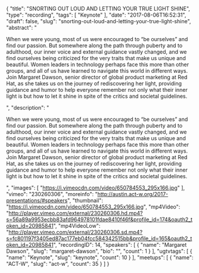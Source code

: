 {
  "title": "SNORTING OUT LOUD AND LETTING YOUR TRUE LIGHT SHINE",
  "type": "recording",
  "tags": [
    "Keynote"
  ],
  "date": "2017-08-06T16:52:31",
  "draft": false,
  "slug": "snorting-out-loud-and-letting-your-true-light-shine",
  "abstract": "<p>When we were young, most of us were encouraged to “be ourselves” and find our passion. But somewhere along the path through puberty and to adulthood, our inner voice and external guidance vastly changed, and we find ourselves being criticized for the very traits that make us unique and beautiful. Women leaders in technology perhaps face this more than other groups, and all of us have learned to navigate this world in different ways. Join Margaret Dawson, senior director of global product marketing at Red Hat, as she takes us on the journey of rediscovering her light, providing guidance and humor to help everyone remember not only what their inner light is but how to let it shine in spite of the critics and societal guidelines.</p>",
  "description": "<p>When we were young, most of us were encouraged to “be ourselves” and find our passion. But somewhere along the path through puberty and to adulthood, our inner voice and external guidance vastly changed, and we find ourselves being criticized for the very traits that make us unique and beautiful. Women leaders in technology perhaps face this more than other groups, and all of us have learned to navigate this world in different ways. Join Margaret Dawson, senior director of global product marketing at Red Hat, as she takes us on the journey of rediscovering her light, providing guidance and humor to help everyone remember not only what their inner light is but how to let it shine in spite of the critics and societal guidelines.</p>",
  "images": [
    "https://i.vimeocdn.com/video/650784553_295x166.jpg"
  ],
  "vimeo": "230260306",
  "moreinfo": "http://austin.act-w.org/2017-presentations/#speakers",
  "thumbnail": "https://i.vimeocdn.com/video/650784553_295x166.jpg",
  "mp4Video": "http://player.vimeo.com/external/230260306.hd.mp4?s=56a89a9953ecbb83afd964978101fdae8410f46f&profile_id=174&oauth2_token_id=20985841",
  "mp4VideoLow": "http://player.vimeo.com/external/230260306.sd.mp4?s=fc801197f3405ed87ac177eb04fcc584342515bb&profile_id=165&oauth2_token_id=20985841",
  "recordingID": 14,
  "speakers": [
    {
      "name": "Margaret Dawson",
      "slug": "margaret-dawson",
      "bio": "",
      "count": 1
    }
  ],
  "ugtvtags": [
    {
      "name": "Keynote",
      "slug": "keynote",
      "count": 10
    }
  ],
  "meetups": [
    {
      "name": "ACT-W",
      "slug": "act-w",
      "count": 35
    }
  ]
}